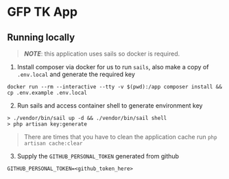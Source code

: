 # GFP TK App

## Running locally
> **_NOTE_**: this application uses sails so docker is required.

1. Install composer via docker for us to run `sails`, also make a copy of `.env.local` and generate the required key

```
docker run --rm --interactive --tty -v $(pwd):/app composer install && cp .env.example .env.local
```

2. Run sails and access container shell to generate environment key

```
> ./vendor/bin/sail up -d && ./vendor/bin/sail shell
> php artisan key:generate
```

> There are times that you have to clean the application cache run `php artisan cache:clear`

3. Supply the `GITHUB_PERSONAL_TOKEN` generated from github

```
GITHUB_PERSONAL_TOKEN=<github_token_here>
```
